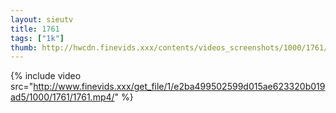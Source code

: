 ```yaml
--- 
layout: sieutv
title: 1761
tags: ["1k"]
thumb: http://hwcdn.finevids.xxx/contents/videos_screenshots/1000/1761/preview.mp4.jpg
---
```

{% include video src="http://www.finevids.xxx/get_file/1/e2ba499502599d015ae623320b019ad5/1000/1761/1761.mp4/" %} 
